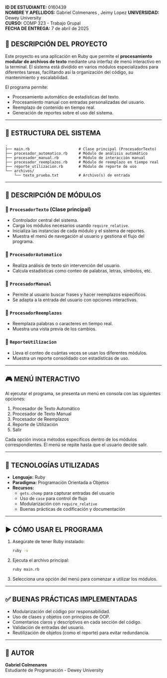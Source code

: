 **ID DE ESTUDIANTE:** 0160439  
**NOMBRE Y APELLIDOS:** Gabriel Colmenares , Jeimy Lopez
**UNIVERSIDAD:** Dewey University  
**CURSO:** COMP 323 - Trabajo Grupal  
**FECHA DE ENTREGA:** 7 de abril de 2025  

## 📌 DESCRIPCIÓN DEL PROYECTO

Este proyecto es una aplicación en Ruby que permite el **procesamiento modular de archivos de texto** mediante una interfaz de menú interactivo en la terminal. El sistema está dividido en varios módulos especializados para diferentes tareas, facilitando así la organización del código, su mantenimiento y escalabilidad.

El programa permite:
- Procesamiento automático de estadísticas del texto.
- Procesamiento manual con entradas personalizadas del usuario.
- Reemplazo de contenido en tiempo real.
- Generación de reportes sobre el uso del sistema.

---

## 🧱 ESTRUCTURA DEL SISTEMA

```
.
├── main.rb                      # Clase principal (ProcesadorTexto)
├── procesador_automatico.rb     # Módulo de análisis automático
├── procesador_manual.rb         # Módulo de interacción manual
├── procesador_reemplazos.rb     # Módulo de reemplazo en tiempo real
├── reporte_utilizacion.rb       # Módulo de reporte de uso
└── archivos/
    └── texto_prueba.txt         # Archivo(s) de entrada
```

---

## 🧩 DESCRIPCIÓN DE MÓDULOS

### 🔹 `ProcesadorTexto` (Clase principal)
- Controlador central del sistema.
- Carga los módulos necesarios usando `require_relative`.
- Inicializa las instancias de cada módulo y el sistema de reportes.
- Muestra el menú de navegación al usuario y gestiona el flujo del programa.

### 🔹 `ProcesadorAutomatico`
- Realiza análisis de texto sin intervención del usuario.
- Calcula estadísticas como conteo de palabras, letras, símbolos, etc.

### 🔹 `ProcesadorManual`
- Permite al usuario buscar frases y hacer reemplazos específicos.
- Se adapta a la entrada del usuario con opciones interactivas.

### 🔹 `ProcesadorReemplazos`
- Reemplaza palabras o caracteres en tiempo real.
- Muestra una vista previa de los cambios.

### 🔹 `ReporteUtilizacion`
- Lleva el conteo de cuántas veces se usan los diferentes módulos.
- Muestra un reporte consolidado con estadísticas de uso.

---

## 🎮 MENÚ INTERACTIVO

Al ejecutar el programa, se presenta un menú en consola con las siguientes opciones:

1. Procesador de Texto Automático  
2. Procesador de Texto Manual  
3. Procesador de Reemplazos  
4. Reporte de Utilización  
5. Salir  

Cada opción invoca métodos específicos dentro de los módulos correspondientes. El menú se repite hasta que el usuario decide salir.

---

## 🧪 TECNOLOGÍAS UTILIZADAS

- **Lenguaje:** Ruby  
- **Paradigma:** Programación Orientada a Objetos  
- **Recursos:**  
  - `gets.chomp` para capturar entradas del usuario  
  - Uso de `case` para control de flujo  
  - Modularización con `require_relative`  
  - Buenas prácticas de codificación y documentación  

---

## ▶️ CÓMO USAR EL PROGRAMA

1. Asegúrate de tener Ruby instalado:  
   ```bash
   ruby -v
   ```

2. Ejecuta el archivo principal:  
   ```bash
   ruby main.rb
   ```

3. Selecciona una opción del menú para comenzar a utilizar los módulos.

---

## ✅ BUENAS PRÁCTICAS IMPLEMENTADAS

- Modularización del código por responsabilidad.
- Uso de clases y objetos con principios de OOP.
- Comentarios claros y descriptivos en cada sección del código.
- Validación de entradas del usuario.
- Reutilización de objetos (como el reporte) para evitar redundancia.

---

## 📩 AUTOR

**Gabriel Colmenares**  
Estudiante de Programación - Dewey University  
